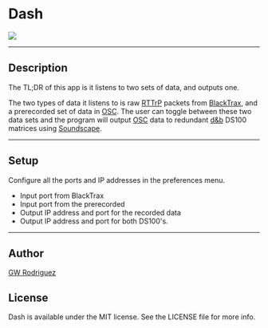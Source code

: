 # Dash

![](https://app.bitrise.io/app/0314e875da278a91/status.svg?token=IITYTwRrMOh3YL0XZfSF9g)

---

## Description

The TL;DR of this app is it listens to two sets of data, and outputs one.

The two types of data it listens to is raw [RTTrP] packets from [BlackTrax], and a prerecorded set of data in [OSC]. The user can toggle between these two data sets and the program will output [OSC] data to redundant [d&b][db] DS100 matrices using [Soundscape].

---

## Setup

Configure all the ports and IP addresses in the preferences menu.
  * Input port from BlackTrax
  * Input port from the prerecorded
  * Output IP address and port for the recorded data
  * Output IP address and port for both DS100's.

---

## Author

[GW Rodriguez](https://github.com/gwsounddsg)

## License

Dash is available under the MIT license. See the LICENSE file for more info.



[RTTrP]: (https://rttrp.github.io/RTTrP-Wiki/RTTrPM.html)
[BlackTrax]: (https://blacktrax.cast-soft.com/)
[OSC]: (http://opensoundcontrol.org/)
[db]: (https://www.dbaudio.com/global/en/)
[Soundscape]: (https://www.dbsoundscape.com/global/en/)
